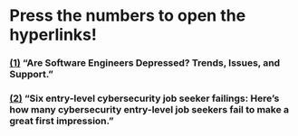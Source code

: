 # Press the numbers to open the hyperlinks!

### [(1)](www.softwaredegrees.org/resources/software-engineer-mental-health-guide/) “Are Software Engineers Depressed? Trends, Issues, and Support.”
### [(2)](https://www.proquest.com/compscijour/docview/1919938151/D56BD370A04E49F1PQ/1?accountid=9649&sourcetype=Trade%20Journals) “Six entry-level cybersecurity job seeker failings: Here’s how many cybersecurity entry-level job seekers fail to make a great first impression.”
